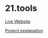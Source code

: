 # 21.tools

[Live Website](https://toolsoverview.firebaseapp.com/)

[Project explanation](https://devpost.com/software/21-tools)

